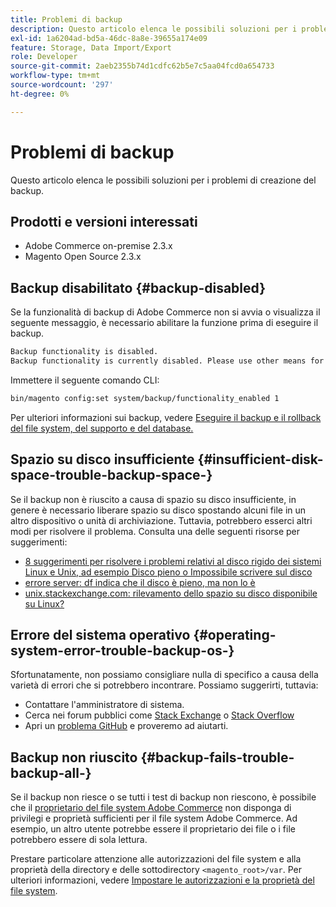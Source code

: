 ```yaml
---
title: Problemi di backup
description: Questo articolo elenca le possibili soluzioni per i problemi di creazione del backup.
exl-id: 1a6204ad-bd5a-46dc-8a8e-39655a174e09
feature: Storage, Data Import/Export
role: Developer
source-git-commit: 2aeb2355b74d1cdfc62b5e7c5aa04fcd0a654733
workflow-type: tm+mt
source-wordcount: '297'
ht-degree: 0%

---
```


# Problemi di backup

Questo articolo elenca le possibili soluzioni per i problemi di creazione del backup.

## Prodotti e versioni interessati

* Adobe Commerce on-premise 2.3.x
* Magento Open Source 2.3.x

## Backup disabilitato {#backup-disabled}

Se la funzionalità di backup di Adobe Commerce non si avvia o visualizza il seguente messaggio, è necessario abilitare la funzione prima di eseguire il backup.

```bash
Backup functionality is disabled.
Backup functionality is currently disabled. Please use other means for backups.
```

Immettere il seguente comando CLI:

```bash
bin/magento config:set system/backup/functionality_enabled 1
```

Per ulteriori informazioni sui backup, vedere [Eseguire il backup e il rollback del file system, del supporto e del database.](https://experienceleague.adobe.com/en/docs/commerce-operations/installation-guide/tutorials/backup)

## Spazio su disco insufficiente {#insufficient-disk-space-trouble-backup-space-}

Se il backup non è riuscito a causa di spazio su disco insufficiente, in genere è necessario liberare spazio su disco spostando alcuni file in un altro dispositivo o unità di archiviazione. Tuttavia, potrebbero esserci altri modi per risolvere il problema. Consulta una delle seguenti risorse per suggerimenti:

* [8 suggerimenti per risolvere i problemi relativi al disco rigido dei sistemi Linux e Unix, ad esempio Disco pieno o Impossibile scrivere sul disco](https://www.cyberciti.biz/datacenter/linux-unix-bsd-osx-cannot-write-to-hard-disk)
* [errore server: df indica che il disco è pieno, ma non lo è](https://serverfault.com/questions/315181/df-says-disk-is-full-but-it-is-not)
* [unix.stackexchange.com: rilevamento dello spazio su disco disponibile su Linux?](https://unix.stackexchange.com/questions/125429/tracking-down-where-disk-space-has-gone-on-linux)

## Errore del sistema operativo {#operating-system-error-trouble-backup-os-}

Sfortunatamente, non possiamo consigliare nulla di specifico a causa della varietà di errori che si potrebbero incontrare. Possiamo suggerirti, tuttavia:

* Contattare l&#39;amministratore di sistema.
* Cerca nei forum pubblici come [Stack Exchange](https://unix.stackexchange.com) o [Stack Overflow](https://stackoverflow.com)
* Apri un [problema GitHub](https://github.com/magento/magento2/issues) e proveremo ad aiutarti.

## Backup non riuscito {#backup-fails-trouble-backup-all-}

Se il backup non riesce o se tutti i test di backup non riescono, è possibile che il [proprietario del file system Adobe Commerce](https://experienceleague.adobe.com/en/docs/commerce-operations/installation-guide/prerequisites/file-system/overview) non disponga di privilegi e proprietà sufficienti per il file system Adobe Commerce. Ad esempio, un altro utente potrebbe essere il proprietario dei file o i file potrebbero essere di sola lettura.

Prestare particolare attenzione alle autorizzazioni del file system e alla proprietà della directory e delle sottodirectory `<magento_root>/var`. Per ulteriori informazioni, vedere [Impostare le autorizzazioni e la proprietà del file system](https://experienceleague.adobe.com/en/docs/commerce-operations/installation-guide/prerequisites/file-system/configure-permissions).
